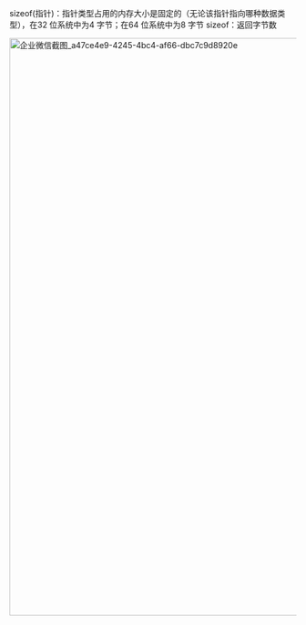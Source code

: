 
sizeof(指针)：指针类型占用的内存大小是固定的（无论该指针指向哪种数据类型），在32 位系统中为4 字节；在64 位系统中为8 字节
sizeof：返回字节数

<img width="1014" alt="企业微信截图_a47ce4e9-4245-4bc4-af66-dbc7c9d8920e" src="https://user-images.githubusercontent.com/13763576/189467633-e2be5e7d-8fcb-400c-9566-19f3df64d2c0.png">
